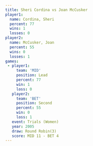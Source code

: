 ```yaml
---
title: Sheri Cordina vs Joan McCusker
player1:              
  name: Cordina, Sheri
  percent: 77         
  wins: 1             
  losses: 0           
player2:              
  name: McCusker, Joan
  percent: 55         
  wins: 0             
  losses: 1           
games:
 - player1:        
     team: 'MID'   
     position: Lead
     percent: 77   
     win: 1        
     loss: 0       
   player2:          
     team: 'BET'     
     position: Second
     percent: 55     
     win: 0          
     loss: 1         
   event: Trials (Women)
   year: 2005           
   draw: Round Robin(3) 
   score: MID 11 - BET 4
---
```

